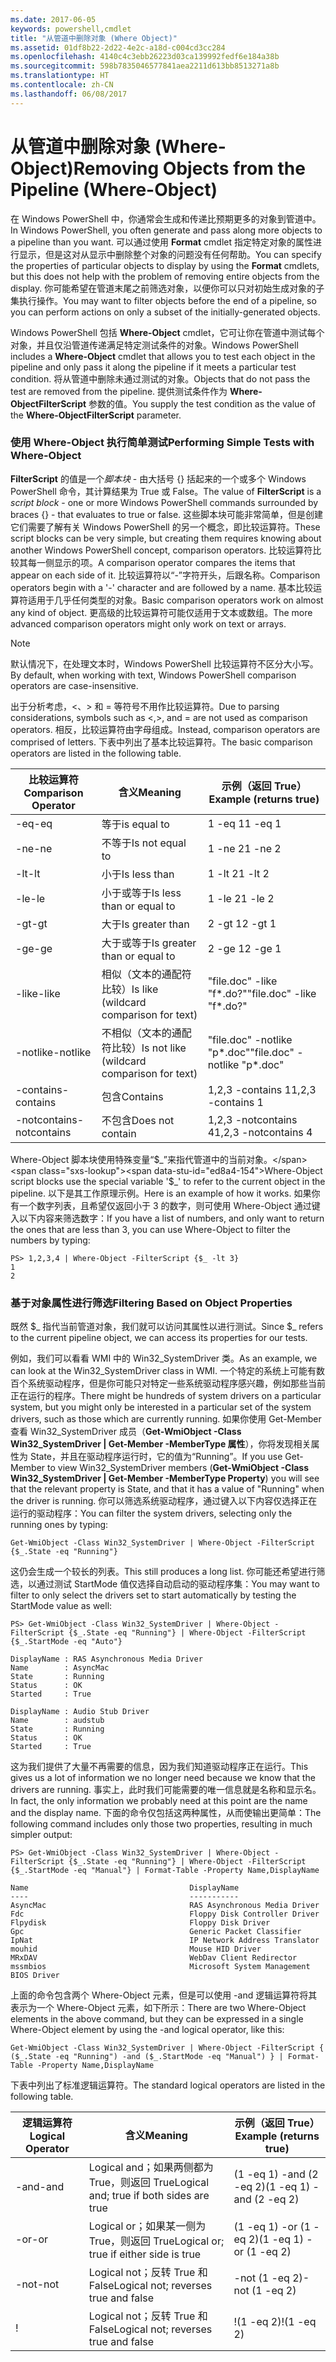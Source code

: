 ```yaml
---
ms.date: 2017-06-05
keywords: powershell,cmdlet
title: "从管道中删除对象 (Where Object)"
ms.assetid: 01df8b22-2d22-4e2c-a18d-c004cd3cc284
ms.openlocfilehash: 4140c4c3ebb26223d03ca139992fedf6e184a38b
ms.sourcegitcommit: 598b7835046577841aea2211d613bb8513271a8b
ms.translationtype: HT
ms.contentlocale: zh-CN
ms.lasthandoff: 06/08/2017
---
```

# <a name="removing-objects-from-the-pipeline-where-object"></a><span data-ttu-id="ed8a4-103">从管道中删除对象 (Where-Object)</span><span class="sxs-lookup"><span data-stu-id="ed8a4-103">Removing Objects from the Pipeline (Where-Object)</span></span>
<span data-ttu-id="ed8a4-104">在 Windows PowerShell 中，你通常会生成和传递比预期更多的对象到管道中。</span><span class="sxs-lookup"><span data-stu-id="ed8a4-104">In Windows PowerShell, you often generate and pass along more objects to a pipeline than you want.</span></span> <span data-ttu-id="ed8a4-105">可以通过使用 **Format** cmdlet 指定特定对象的属性进行显示，但是这对从显示中删除整个对象的问题没有任何帮助。</span><span class="sxs-lookup"><span data-stu-id="ed8a4-105">You can specify the properties of particular objects to display by using the **Format** cmdlets, but this does not help with the problem of removing entire objects from the display.</span></span> <span data-ttu-id="ed8a4-106">你可能希望在管道末尾之前筛选对象，以便你可以只对初始生成对象的子集执行操作。</span><span class="sxs-lookup"><span data-stu-id="ed8a4-106">You may want to filter objects before the end of a pipeline, so you can perform actions on only a subset of the initially-generated objects.</span></span>

<span data-ttu-id="ed8a4-107">Windows PowerShell 包括 **Where-Object** cmdlet，它可让你在管道中测试每个对象，并且仅沿管道传递满足特定测试条件的对象。</span><span class="sxs-lookup"><span data-stu-id="ed8a4-107">Windows PowerShell includes a **Where-Object** cmdlet that allows you to test each object in the pipeline and only pass it along the pipeline if it meets a particular test condition.</span></span> <span data-ttu-id="ed8a4-108">将从管道中删除未通过测试的对象。</span><span class="sxs-lookup"><span data-stu-id="ed8a4-108">Objects that do not pass the test are removed from the pipeline.</span></span> <span data-ttu-id="ed8a4-109">提供测试条件作为 **Where-ObjectFilterScript** 参数的值。</span><span class="sxs-lookup"><span data-stu-id="ed8a4-109">You supply the test condition as the value of the **Where-ObjectFilterScript** parameter.</span></span>

### <a name="performing-simple-tests-with-where-object"></a><span data-ttu-id="ed8a4-110">使用 Where-Object 执行简单测试</span><span class="sxs-lookup"><span data-stu-id="ed8a4-110">Performing Simple Tests with Where-Object</span></span>
<span data-ttu-id="ed8a4-111">**FilterScript** 的值是一个*脚本块* - 由大括号 {} 括起来的一个或多个 Windows PowerShell 命令，其计算结果为 True 或 False。</span><span class="sxs-lookup"><span data-stu-id="ed8a4-111">The value of **FilterScript** is a *script block* -  one or more Windows PowerShell commands surrounded by braces {} - that evaluates to true or false.</span></span> <span data-ttu-id="ed8a4-112">这些脚本块可能非常简单，但是创建它们需要了解有关 Windows PowerShell 的另一个概念，即比较运算符。</span><span class="sxs-lookup"><span data-stu-id="ed8a4-112">These script blocks can be very simple, but creating them requires knowing about another Windows PowerShell concept, comparison operators.</span></span> <span data-ttu-id="ed8a4-113">比较运算符比较其每一侧显示的项。</span><span class="sxs-lookup"><span data-stu-id="ed8a4-113">A comparison operator compares the items that appear on each side of it.</span></span> <span data-ttu-id="ed8a4-114">比较运算符以“-”字符开头，后跟名称。</span><span class="sxs-lookup"><span data-stu-id="ed8a4-114">Comparison operators begin with a '-' character and are followed by a name.</span></span> <span data-ttu-id="ed8a4-115">基本比较运算符适用于几乎任何类型的对象。</span><span class="sxs-lookup"><span data-stu-id="ed8a4-115">Basic comparison operators work on almost any kind of object.</span></span> <span data-ttu-id="ed8a4-116">更高级的比较运算符可能仅适用于文本或数组。</span><span class="sxs-lookup"><span data-stu-id="ed8a4-116">The more advanced comparison operators might only work on text or arrays.</span></span>

> [!NOTE]
> <span data-ttu-id="ed8a4-117">默认情况下，在处理文本时，Windows PowerShell 比较运算符不区分大小写。</span><span class="sxs-lookup"><span data-stu-id="ed8a4-117">By default, when working with text, Windows PowerShell comparison operators are case-insensitive.</span></span>

<span data-ttu-id="ed8a4-118">出于分析考虑，<、> 和 = 等符号不用作比较运算符。</span><span class="sxs-lookup"><span data-stu-id="ed8a4-118">Due to parsing considerations, symbols such as <,>, and = are not used as comparison operators.</span></span> <span data-ttu-id="ed8a4-119">相反，比较运算符由字母组成。</span><span class="sxs-lookup"><span data-stu-id="ed8a4-119">Instead, comparison operators are comprised of letters.</span></span> <span data-ttu-id="ed8a4-120">下表中列出了基本比较运算符。</span><span class="sxs-lookup"><span data-stu-id="ed8a4-120">The basic comparison operators are listed in the following table.</span></span>

|<span data-ttu-id="ed8a4-121">比较运算符</span><span class="sxs-lookup"><span data-stu-id="ed8a4-121">Comparison Operator</span></span>|<span data-ttu-id="ed8a4-122">含义</span><span class="sxs-lookup"><span data-stu-id="ed8a4-122">Meaning</span></span>|<span data-ttu-id="ed8a4-123">示例（返回 True）</span><span class="sxs-lookup"><span data-stu-id="ed8a4-123">Example (returns true)</span></span>|
|-----------------------|-----------|--------------------------|
|<span data-ttu-id="ed8a4-124">-eq</span><span class="sxs-lookup"><span data-stu-id="ed8a4-124">-eq</span></span>|<span data-ttu-id="ed8a4-125">等于</span><span class="sxs-lookup"><span data-stu-id="ed8a4-125">is equal to</span></span>|<span data-ttu-id="ed8a4-126">1 -eq 1</span><span class="sxs-lookup"><span data-stu-id="ed8a4-126">1 -eq 1</span></span>|
|<span data-ttu-id="ed8a4-127">-ne</span><span class="sxs-lookup"><span data-stu-id="ed8a4-127">-ne</span></span>|<span data-ttu-id="ed8a4-128">不等于</span><span class="sxs-lookup"><span data-stu-id="ed8a4-128">Is not equal to</span></span>|<span data-ttu-id="ed8a4-129">1 -ne 2</span><span class="sxs-lookup"><span data-stu-id="ed8a4-129">1 -ne 2</span></span>|
|<span data-ttu-id="ed8a4-130">-lt</span><span class="sxs-lookup"><span data-stu-id="ed8a4-130">-lt</span></span>|<span data-ttu-id="ed8a4-131">小于</span><span class="sxs-lookup"><span data-stu-id="ed8a4-131">Is less than</span></span>|<span data-ttu-id="ed8a4-132">1 -lt 2</span><span class="sxs-lookup"><span data-stu-id="ed8a4-132">1 -lt 2</span></span>|
|<span data-ttu-id="ed8a4-133">-le</span><span class="sxs-lookup"><span data-stu-id="ed8a4-133">-le</span></span>|<span data-ttu-id="ed8a4-134">小于或等于</span><span class="sxs-lookup"><span data-stu-id="ed8a4-134">Is less than or equal to</span></span>|<span data-ttu-id="ed8a4-135">1 -le 2</span><span class="sxs-lookup"><span data-stu-id="ed8a4-135">1 -le 2</span></span>|
|<span data-ttu-id="ed8a4-136">-gt</span><span class="sxs-lookup"><span data-stu-id="ed8a4-136">-gt</span></span>|<span data-ttu-id="ed8a4-137">大于</span><span class="sxs-lookup"><span data-stu-id="ed8a4-137">Is greater than</span></span>|<span data-ttu-id="ed8a4-138">2 -gt 1</span><span class="sxs-lookup"><span data-stu-id="ed8a4-138">2 -gt 1</span></span>|
|<span data-ttu-id="ed8a4-139">-ge</span><span class="sxs-lookup"><span data-stu-id="ed8a4-139">-ge</span></span>|<span data-ttu-id="ed8a4-140">大于或等于</span><span class="sxs-lookup"><span data-stu-id="ed8a4-140">Is greater than or equal to</span></span>|<span data-ttu-id="ed8a4-141">2 -ge 1</span><span class="sxs-lookup"><span data-stu-id="ed8a4-141">2 -ge 1</span></span>|
|<span data-ttu-id="ed8a4-142">-like</span><span class="sxs-lookup"><span data-stu-id="ed8a4-142">-like</span></span>|<span data-ttu-id="ed8a4-143">相似（文本的通配符比较）</span><span class="sxs-lookup"><span data-stu-id="ed8a4-143">Is like (wildcard comparison for text)</span></span>|<span data-ttu-id="ed8a4-144">"file.doc" -like "f\*.do?"</span><span class="sxs-lookup"><span data-stu-id="ed8a4-144">"file.doc" -like "f\*.do?"</span></span>|
|<span data-ttu-id="ed8a4-145">-notlike</span><span class="sxs-lookup"><span data-stu-id="ed8a4-145">-notlike</span></span>|<span data-ttu-id="ed8a4-146">不相似（文本的通配符比较）</span><span class="sxs-lookup"><span data-stu-id="ed8a4-146">Is not like (wildcard comparison for text)</span></span>|<span data-ttu-id="ed8a4-147">"file.doc" -notlike "p\*.doc"</span><span class="sxs-lookup"><span data-stu-id="ed8a4-147">"file.doc" -notlike "p\*.doc"</span></span>|
|<span data-ttu-id="ed8a4-148">-contains</span><span class="sxs-lookup"><span data-stu-id="ed8a4-148">-contains</span></span>|<span data-ttu-id="ed8a4-149">包含</span><span class="sxs-lookup"><span data-stu-id="ed8a4-149">Contains</span></span>|<span data-ttu-id="ed8a4-150">1,2,3 -contains 1</span><span class="sxs-lookup"><span data-stu-id="ed8a4-150">1,2,3 -contains 1</span></span>|
|<span data-ttu-id="ed8a4-151">-notcontains</span><span class="sxs-lookup"><span data-stu-id="ed8a4-151">-notcontains</span></span>|<span data-ttu-id="ed8a4-152">不包含</span><span class="sxs-lookup"><span data-stu-id="ed8a4-152">Does not contain</span></span>|<span data-ttu-id="ed8a4-153">1,2,3 -notcontains 4</span><span class="sxs-lookup"><span data-stu-id="ed8a4-153">1,2,3 -notcontains 4</span></span>|

<span data-ttu-id="ed8a4-154">Where-Object 脚本块使用特殊变量“$_”来指代管道中的当前对象。</span><span class="sxs-lookup"><span data-stu-id="ed8a4-154">Where-Object script blocks use the special variable '$_' to refer to the current object in the pipeline.</span></span> <span data-ttu-id="ed8a4-155">以下是其工作原理示例。</span><span class="sxs-lookup"><span data-stu-id="ed8a4-155">Here is an example of how it works.</span></span> <span data-ttu-id="ed8a4-156">如果你有一个数字列表，且希望仅返回小于 3 的数字，则可使用 Where-Object 通过键入以下内容来筛选数字：</span><span class="sxs-lookup"><span data-stu-id="ed8a4-156">If you have a list of numbers, and only want to return the ones that are less than 3, you can use Where-Object to filter the numbers by typing:</span></span>

```
PS> 1,2,3,4 | Where-Object -FilterScript {$_ -lt 3}
1
2
```

### <a name="filtering-based-on-object-properties"></a><span data-ttu-id="ed8a4-157">基于对象属性进行筛选</span><span class="sxs-lookup"><span data-stu-id="ed8a4-157">Filtering Based on Object Properties</span></span>
<span data-ttu-id="ed8a4-158">既然 $_ 指代当前管道对象，我们就可以访问其属性以进行测试。</span><span class="sxs-lookup"><span data-stu-id="ed8a4-158">Since $_ refers to the current pipeline object, we can access its properties for our tests.</span></span>

<span data-ttu-id="ed8a4-159">例如，我们可以看看 WMI 中的 Win32_SystemDriver 类。</span><span class="sxs-lookup"><span data-stu-id="ed8a4-159">As an example, we can look at the Win32_SystemDriver class in WMI.</span></span> <span data-ttu-id="ed8a4-160">一个特定的系统上可能有数百个系统驱动程序，但是你可能只对特定一些系统驱动程序感兴趣，例如那些当前正在运行的程序。</span><span class="sxs-lookup"><span data-stu-id="ed8a4-160">There might be hundreds of system drivers on a particular system, but you might only be interested in a particular set of the system drivers, such as those which are currently running.</span></span> <span data-ttu-id="ed8a4-161">如果你使用 Get-Member 查看 Win32_SystemDriver 成员（**Get-WmiObject -Class Win32_SystemDriver | Get-Member -MemberType 属性**），你将发现相关属性为 State，并且在驱动程序运行时，它的值为“Running”。</span><span class="sxs-lookup"><span data-stu-id="ed8a4-161">If you use Get-Member to view Win32_SystemDriver members (**Get-WmiObject -Class Win32_SystemDriver | Get-Member -MemberType Property**) you will see that the relevant property is State, and that it has a value of "Running" when the driver is running.</span></span> <span data-ttu-id="ed8a4-162">你可以筛选系统驱动程序，通过键入以下内容仅选择正在运行的驱动程序：</span><span class="sxs-lookup"><span data-stu-id="ed8a4-162">You can filter the system drivers, selecting only the running ones by typing:</span></span>

```
Get-WmiObject -Class Win32_SystemDriver | Where-Object -FilterScript {$_.State -eq "Running"}
```

<span data-ttu-id="ed8a4-163">这仍会生成一个较长的列表。</span><span class="sxs-lookup"><span data-stu-id="ed8a4-163">This still produces a long list.</span></span> <span data-ttu-id="ed8a4-164">你可能还希望进行筛选，以通过测试 StartMode 值仅选择自动启动的驱动程序集：</span><span class="sxs-lookup"><span data-stu-id="ed8a4-164">You may want to filter to only select the drivers set to start automatically by testing the StartMode value as well:</span></span>

```
PS> Get-WmiObject -Class Win32_SystemDriver | Where-Object -FilterScript {$_.State -eq "Running"} | Where-Object -FilterScript {$_.StartMode -eq "Auto"}

DisplayName : RAS Asynchronous Media Driver
Name        : AsyncMac
State       : Running
Status      : OK
Started     : True

DisplayName : Audio Stub Driver
Name        : audstub
State       : Running
Status      : OK
Started     : True
```

<span data-ttu-id="ed8a4-165">这为我们提供了大量不再需要的信息，因为我们知道驱动程序正在运行。</span><span class="sxs-lookup"><span data-stu-id="ed8a4-165">This gives us a lot of information we no longer need because we know that the drivers are running.</span></span> <span data-ttu-id="ed8a4-166">事实上，此时我们可能需要的唯一信息就是名称和显示名。</span><span class="sxs-lookup"><span data-stu-id="ed8a4-166">In fact, the only information we probably need at this point are the name and the display name.</span></span> <span data-ttu-id="ed8a4-167">下面的命令仅包括这两种属性，从而使输出更简单：</span><span class="sxs-lookup"><span data-stu-id="ed8a4-167">The following command includes only those two properties, resulting in much simpler output:</span></span>

```
PS> Get-WmiObject -Class Win32_SystemDriver | Where-Object -FilterScript {$_.State -eq "Running"} | Where-Object -FilterScript {$_.StartMode -eq "Manual"} | Format-Table -Property Name,DisplayName

Name                                    DisplayName
----                                    -----------
AsyncMac                                RAS Asynchronous Media Driver
Fdc                                     Floppy Disk Controller Driver
Flpydisk                                Floppy Disk Driver
Gpc                                     Generic Packet Classifier
IpNat                                   IP Network Address Translator
mouhid                                  Mouse HID Driver
MRxDAV                                  WebDav Client Redirector
mssmbios                                Microsoft System Management BIOS Driver
```

<span data-ttu-id="ed8a4-168">上面的命令包含两个 Where-Object 元素，但是可以使用 -and 逻辑运算符将其表示为一个 Where-Object 元素，如下所示：</span><span class="sxs-lookup"><span data-stu-id="ed8a4-168">There are two Where-Object elements in the above command, but they can be expressed in a single Where-Object element by using the -and logical operator, like this:</span></span>

```
Get-WmiObject -Class Win32_SystemDriver | Where-Object -FilterScript { ($_.State -eq "Running") -and ($_.StartMode -eq "Manual") } | Format-Table -Property Name,DisplayName
```

<span data-ttu-id="ed8a4-169">下表中列出了标准逻辑运算符。</span><span class="sxs-lookup"><span data-stu-id="ed8a4-169">The standard logical operators are listed in the following table.</span></span>

|<span data-ttu-id="ed8a4-170">逻辑运算符</span><span class="sxs-lookup"><span data-stu-id="ed8a4-170">Logical Operator</span></span>|<span data-ttu-id="ed8a4-171">含义</span><span class="sxs-lookup"><span data-stu-id="ed8a4-171">Meaning</span></span>|<span data-ttu-id="ed8a4-172">示例（返回 True）</span><span class="sxs-lookup"><span data-stu-id="ed8a4-172">Example (returns true)</span></span>|
|--------------------|-----------|--------------------------|
|<span data-ttu-id="ed8a4-173">-and</span><span class="sxs-lookup"><span data-stu-id="ed8a4-173">-and</span></span>|<span data-ttu-id="ed8a4-174">Logical and；如果两侧都为 True，则返回 True</span><span class="sxs-lookup"><span data-stu-id="ed8a4-174">Logical and; true if both sides are true</span></span>|<span data-ttu-id="ed8a4-175">(1 -eq 1) -and (2 -eq 2)</span><span class="sxs-lookup"><span data-stu-id="ed8a4-175">(1 -eq 1) -and (2 -eq 2)</span></span>|
|<span data-ttu-id="ed8a4-176">-or</span><span class="sxs-lookup"><span data-stu-id="ed8a4-176">-or</span></span>|<span data-ttu-id="ed8a4-177">Logical or；如果某一侧为 True，则返回 True</span><span class="sxs-lookup"><span data-stu-id="ed8a4-177">Logical or; true if either side is true</span></span>|<span data-ttu-id="ed8a4-178">(1 -eq 1) -or (1 -eq 2)</span><span class="sxs-lookup"><span data-stu-id="ed8a4-178">(1 -eq 1) -or (1 -eq 2)</span></span>|
|<span data-ttu-id="ed8a4-179">-not</span><span class="sxs-lookup"><span data-stu-id="ed8a4-179">-not</span></span>|<span data-ttu-id="ed8a4-180">Logical not；反转 True 和 False</span><span class="sxs-lookup"><span data-stu-id="ed8a4-180">Logical not; reverses true and false</span></span>|<span data-ttu-id="ed8a4-181">-not (1 -eq 2)</span><span class="sxs-lookup"><span data-stu-id="ed8a4-181">-not (1 -eq 2)</span></span>|
|\!|<span data-ttu-id="ed8a4-182">Logical not；反转 True 和 False</span><span class="sxs-lookup"><span data-stu-id="ed8a4-182">Logical not; reverses true and false</span></span>|<span data-ttu-id="ed8a4-183">\!(1 -eq 2)</span><span class="sxs-lookup"><span data-stu-id="ed8a4-183">\!(1 -eq 2)</span></span>|

